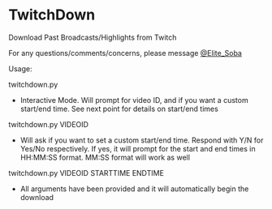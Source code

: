 # TwitchDown
Download Past Broadcasts/Highlights from Twitch

For any questions/comments/concerns, please message [@Elite_Soba](http://twitter.com/Elite_Soba)

Usage:

twitchdown.py
- Interactive Mode. Will prompt for video ID, and if you want a custom start/end time. See next point for details on start/end times

twitchdown.py VIDEOID
- Will ask if you want to set a custom start/end time. Respond with Y/N for Yes/No respectively. If yes, it will prompt for the start and end times in HH:MM:SS format. MM:SS format will work as well

twitchdown.py VIDEOID STARTTIME ENDTIME
- All arguments have been provided and it will automatically begin the download

